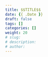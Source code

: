 ```yaml
---
title: $$TITLE$$
date: {{ .Date }}
draft: false
tags: []
categories: []
weight: 20
# slug:
# description:
# author:
---
```

